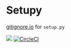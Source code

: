 # Setupy

[gitignore.io](https://gitignore.io/) for `setup.py`

<a href="https://codeclimate.com/github/aweidner/setupy/maintainability"><img src="https://api.codeclimate.com/v1/badges/793ffd5227374861b68f/maintainability" /></a>
[![CircleCI](https://circleci.com/gh/aweidner/setupy.svg?style=svg)](https://circleci.com/gh/aweidner/setupy)
